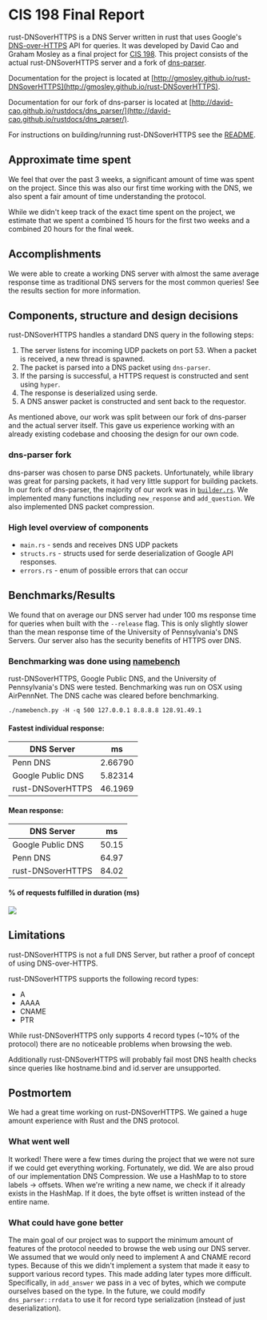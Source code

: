 # CIS 198 Final Report

rust-DNSoverHTTPS is a DNS Server written in rust that uses Google's [DNS-over-HTTPS](https://developers.google.com/speed/public-dns/docs/dns-over-https) API for queries. It was developed by David Cao and Graham Mosley as a final project for [CIS 198](http://cis198-2016s.github.io/). This project consists of the actual rust-DNSoverHTTPS server and a fork of [dns-parser](https://github.com/david-cao/dns-parser).

Documentation for the project is located at [http://gmosley.github.io/rust-DNSoverHTTPS](http://gmosley.github.io/rust-DNSoverHTTPS).

Documentation for our fork of dns-parser is located at [http://david-cao.github.io/rustdocs/dns_parser/](http://david-cao.github.io/rustdocs/dns_parser/).

For instructions on building/running rust-DNSoverHTTPS see the [README](https://github.com/gmosley/rust-DNSoverHTTPS/blob/master/README.md).

## Approximate time spent
We feel that over the past 3 weeks, a significant amount of time was spent on the project. Since this was also our first time working with the DNS, we also spent a fair amount of time understanding the protocol.

While we didn't keep track of the exact time spent on the project, we estimate that we spent a combined 15 hours for the first two weeks and a combined 20 hours for the final week.

## Accomplishments
We were able to create a working DNS server with almost the same average response time as traditional DNS servers for the most common queries! See the results section for more information.

## Components, structure and design decisions
rust-DNSoverHTTPS handles a standard DNS query in the following steps:

1. The server listens for incoming UDP packets on port 53. When a packet is received, a new thread is spawned.
2. The packet is parsed into a DNS packet using `dns-parser`.
3. If the parsing is successful, a HTTPS request is constructed and sent using `hyper`.
4. The response is deserialized using serde.
5. A DNS answer packet is constructed and sent back to the requestor. 

As mentioned above, our work was split between our fork of dns-parser and the actual server itself. This gave us experience working with an already existing codebase and choosing the design for our own code.

### dns-parser fork
dns-parser was chosen to parse DNS packets. Unfortunately, while library was great for parsing packets, it had very little support for building packets. In our fork of dns-parser, the majority of our work was in [`builder.rs`](http://david-cao.github.io/rustdocs/dns_parser/builder/struct.Builder.html). We implemented many functions including `new_response` and `add_question`. We also implemented DNS packet compression.

### High level overview of components
* `main.rs` - sends and receives DNS UDP packets
* `structs.rs` - structs used for serde deserialization of Google API responses.
* `errors.rs` - enum of possible errors that can occur

## Benchmarks/Results
We found that on average our DNS server had under 100 ms response time for queries when built with the `--release` flag. This is only slightly slower than the mean response time of the University of Pennsylvania's DNS Servers. Our server also has the security benefits of HTTPS over DNS.

### Benchmarking was done using [namebench](https://github.com/catap/)

rust-DNSoverHTTPS, Google Public DNS, and the University of Pennsylvania's DNS were tested. Benchmarking was run on OSX using AirPennNet. The DNS cache was cleared before benchmarking.

```./namebench.py -H -q 500 127.0.0.1 8.8.8.8 128.91.49.1```

#### Fastest individual response:

| DNS Server        | ms      |
| ----------------  | ------- |
| Penn DNS          | 2.66790 |
| Google Public DNS | 5.82314 |
| rust-DNSoverHTTPS | 46.1969 |

#### Mean response:
| DNS Server        | ms    |
| ----------------  | ----- |
| Google Public DNS | 50.15 |
| Penn DNS          | 64.97 |
| rust-DNSoverHTTPS | 84.02 |

#### % of requests fulfilled in duration (ms)
![](https://raw.githubusercontent.com/gmosley/rust-DNSoverHTTPS/master/results.png)


## Limitations
rust-DNSoverHTTPS is not a full DNS Server, but rather a proof of concept of using DNS-over-HTTPS.

rust-DNSoverHTTPS supports the following record types:

* A
* AAAA
* CNAME
* PTR

While rust-DNSoverHTTPS only supports 4 record types (~10% of the protocol) there are no noticeable problems when browsing the web. 

Additionally rust-DNSoverHTTPS will probably fail most DNS health checks since queries like hostname.bind and id.server are unsupported.

## Postmortem
We had a great time working on rust-DNSoverHTTPS. We gained a huge amount experience with Rust and the DNS protocol.

### What went well
It worked! There were a few times during the project that we were not sure if we could get everything working. Fortunately, we did. We are also proud of our implementation DNS Compression. We use a HashMap to to store labels -> offsets. When we're writing a new name, we check if it already exists in the HashMap. If it does, the byte offset is written instead of the entire name.

### What could have gone better
The main goal of our project was to support the minimum amount of features of the protocol needed to browse the web using our DNS server. We assumed that we would only need to implement A and CNAME record types. Because of this we didn't implement a system that made it easy to support various record types. This made adding later types more difficult. Specifically, in `add_answer` we pass in a vec of bytes, which we compute ourselves based on the type. In the future, we could modify `dns_parser::rrdata` to use it for record type serialization (instead of just deserialization).
